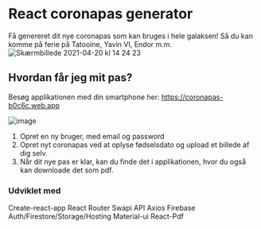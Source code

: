 # React coronapas generator

Få genereret dit nye coronapas som kan bruges i hele galaksen! Så du kan komme på ferie på Tatooine, Yavin VI, Endor m.m.
![Skærmbillede 2021-04-20 kl  14 24 23](https://user-images.githubusercontent.com/57637214/115395411-2462c400-a1e4-11eb-86bc-5d89dfd95278.png)


## Hvordan får jeg mit pas?

Besøg applikationen med din smartphone her: https://coronapas-b0c6c.web.app

![image](https://user-images.githubusercontent.com/57637214/115185276-ce0c5d00-a0df-11eb-8e36-d39ef86d6331.png)



1. Opret en ny bruger, med email og password
2. Opret nyt coronapas ved at oplyse fødselsdato og upload et billede af dig selv.
3. Når dit nye pas er klar, kan du finde det i applikationen, hvor du også kan downloade det som pdf.

### Udviklet med

Create-react-app
React Router
Swapi API
Axios
Firebase Auth/Firestore/Storage/Hosting
Material-ui
React-Pdf


